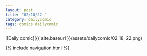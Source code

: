 ```yaml
---
layout: post
title: "02/18/22 "
category: dailycomic
tags: comics dailycomic
---
```

![Daily comic]({{ site.baseurl }}/assets/dailycomic/02_18_22.png)

{% include navigation.html %}

